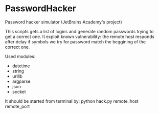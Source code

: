 # PasswordHacker
Password hacker simulator (JetBrains Academy's project)

This scripts gets a list of logins and generate random passwords trying to get a correct one. It exploit known vulnerability: the remote host responds after delay if symbols we try for password match the beggining of the correct one.

Used modules:
- datetime
- string
- urllib
- argparse
- json
- socket

It should be started from terminal by: python hack.py remote_host remote_port

